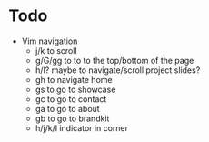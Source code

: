 # Todo

- Vim navigation
    - j/k to scroll
    - g/G/gg to to to the top/bottom of the page
    - h/l? maybe to navigate/scroll project slides?
    - <leader>gh to navigate home
    - <leader>gs to go to showcase
    - <leader>gc to go to contact
    - <leader>ga to go to about
    - <leader>gb to go to brandkit
    - h/j/k/l indicator in corner

